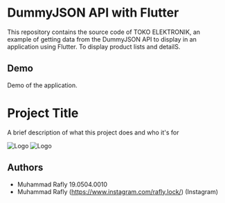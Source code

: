 # DummyJSON API with Flutter

This repository contains the source code of TOKO ELEKTRONIK, an example of getting data from the DummyJSON API to display in an application using Flutter. To display product lists and detailS.


## Demo

Demo of the application.



# Project Title

A brief description of what this project does and who it's for


![Logo](https://github.com/raflylock/Rafly-Store-/blob/b7d63c1e8c82a70b0b41975b1b8a084b40d077b7/1.jpg)
![Logo](https://github.com/raflylock/Rafly-Store-/blob/f1beb460be740313e60d26a711836b45c5892689/2.jpg)



## Authors

- Muhammad Rafly 19.0504.0010
- Muhammad Rafly (https://www.instagram.com/rafly.lock/) (Instagram) 

